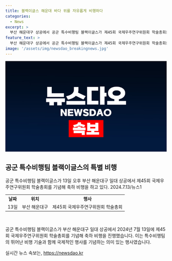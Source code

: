 ```yaml
---
title: 블랙이글스 해운대 바다 위를 자유롭게 비행하다
categories:
  - News
excerpt: >
  부산 해운대구 상공에서 공군 특수비행팀 블랙이글스가 제45회 국제우주연구위원회 학술총회를 기념해 축하 비행을 13일 오후 진행했다.
feature_text: >
  부산 해운대구 상공에서 공군 특수비행팀 블랙이글스가 제45회 국제우주연구위원회 학술총회를 기념해 축하 비행을 13일 오후 진행했다.
image: '/assets/img/newsdao_breakingnews.jpg'
---
```


<p><img src="/assets/img/newsdao_breakingnews.jpg" alt="bookingtag 속보" /></p>

<h2 data-ke-size="size26">공군 특수비행팀 블랙이글스의 특별 비행</h2>

<p data-ke-size="size16">공군 특수비행팀 블랙이글스가 13일 오후 부산 해운대구 일대 상공에서 제45회 국제우주연구위원회 학술총회를 기념해 축하 비행을 하고 있다. 2024.7.13/뉴스1</p>

<table>
  <tr>
    <td style="text-align: center; height: 17px;"><b>날짜</b></td>
    <td style="text-align: center; height: 17px;"><b>위치</b></td>
    <td style="text-align: center; height: 17px;"><b>행사</b></td>
  </tr>
  <tr>
    <td style="text-align: center;">13일</td>
    <td style="text-align: center;">부산 해운대구</td>
    <td style="text-align: center;">제45회 국제우주연구위원회 학술총회</td>
  </tr>
</table>

<p><br></p>

<p data-ke-size="size16">공군 특수비행팀 블랙이글스가 부산 해운대구 일대 상공에서 2024년 7월 13일에 제45회 국제우주연구위원회 학술총회를 기념해 축하 비행을 진행했습니다. 이는 특수비행팀의 뛰어난 비행 기술과 함께 국제적인 행사를 기념하는 의미 있는 행사였습니다.</p>
실시간 뉴스 속보는, <a href="https://newsdao.kr" rel="dofollow">https://newsdao.kr</a>


